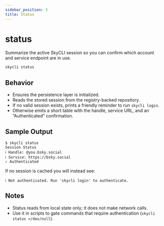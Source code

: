 ```yaml
---
sidebar_position: 3
title: Status
---
```


# status

Summarize the active SkyCLI session so you can confirm which account and service endpoint are in use.

```bash
skycli status
```

## Behavior

- Ensures the persistence layer is initialized.
- Reads the stored session from the registry-backed repository.
- If no valid session exists, prints a friendly reminder to run `skycli login`.
- Otherwise emits a short table with the handle, service URL, and an “Authenticated” confirmation.

## Sample Output

```text
$ skycli status
Session Status
ℹ Handle: @you.bsky.social
ℹ Service: https://bsky.social
✓ Authenticated
```

If no session is cached you will instead see:

```text
ℹ Not authenticated. Run 'skycli login' to authenticate.
```

## Notes

- Status reads from local state only; it does not make network calls.
- Use it in scripts to gate commands that require authentication (`skycli status >/dev/null`).
